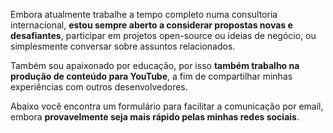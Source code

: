 Embora atualmente trabalhe a tempo completo numa consultoria internacional, **estou sempre aberto a considerar propostas novas e desafiantes**, participar em projetos open-source ou ideias de negócio, ou simplesmente conversar sobre assuntos relacionados.

Também sou apaixonado por educação, por isso **também trabalho na produção de conteúdo para YouTube**, a fim de compartilhar minhas experiências com outros desenvolvedores.

Abaixo você encontra um formulário para facilitar a comunicação por email, embora **provavelmente seja mais rápido pelas minhas redes sociais**.
